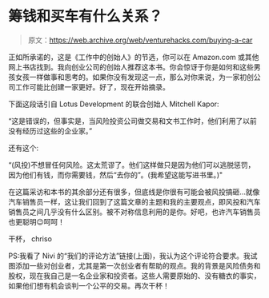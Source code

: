 # 筹钱和买车有什么关系？

> 原文：<https://web.archive.org/web/venturehacks.com/buying-a-car>

正如所承诺的，这是《工作中的创始人》的节选，你可以在 Amazon.com 或其他网上书店找到。我向创业公司的创始人推荐这本书。你会惊讶于你是如何和这些男孩女孩一样做事和思考的。如果你没有发现这一点，那么对你来说，为一家初创公司工作可能比创建一家更好。好了，现在开始摘录。

下面这段话引自 Lotus Development 的联合创始人 Mitchell Kapor:

“这是错误的，但事实是，当风险投资公司做交易和文书工作时，他们利用了以前没有经历过这些的企业家。”

还有这个:

“(风投)不想冒任何风险。这太荒谬了。他们这样做只是因为他们可以逃脱惩罚，因为他们有钱，而你需要钱，然后“去你的”。(我希望这能写进书里。)"

在这篇采访和本书的其余部分还有很多，但底线是你很有可能会被风投搞砸…就像汽车销售员一样，这让我们回到了这篇文章的主题和我的主要观点，即风投和汽车销售员之间几乎没有什么区别。被不对称信息利用的是你。好吧，也许汽车销售员也更聪明😉呵呵！

干杯，
chriso

PS:我看了 Nivi 的“我们的评论方法”链接(上面)，我认为这个评论符合要求。我试图添加一些对创业者，尤其是第一次创业者有帮助的观点。我的背景是风险债务和股权，现在我自己是一名企业家和投资者。这些人需要原始的、没有糖衣的事实，如果他们想有机会谈判一个公平的交易。再次干杯！